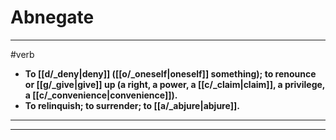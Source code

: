 # Abnegate
---
#verb
- **To [[d/_deny|deny]] ([[o/_oneself|oneself]] something); to renounce or [[g/_give|give]] up (a right, a power, a [[c/_claim|claim]], a privilege, a [[c/_convenience|convenience]]).**
- **To relinquish; to surrender; to [[a/_abjure|abjure]].**
---
---
